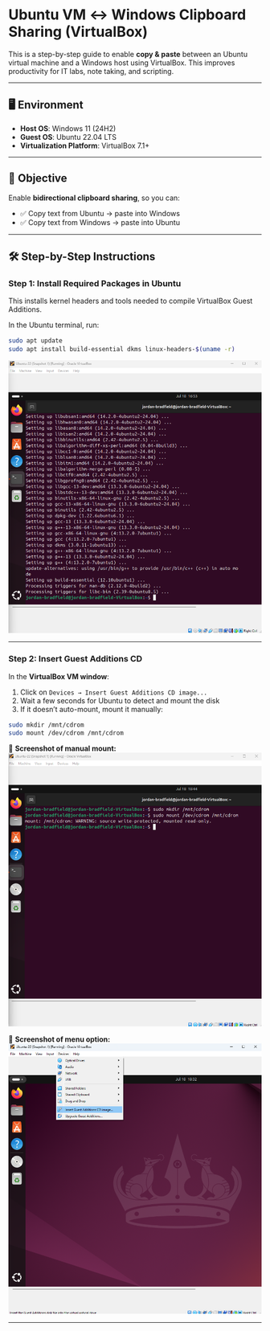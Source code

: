# Ubuntu VM ↔ Windows Clipboard Sharing (VirtualBox)

This is a step-by-step guide to enable **copy & paste** between an Ubuntu virtual machine and a Windows host using VirtualBox. This improves productivity for IT labs, note taking, and scripting.

---

## 🖥️ Environment

- **Host OS**: Windows 11 (24H2)  
- **Guest OS**: Ubuntu 22.04 LTS  
- **Virtualization Platform**: VirtualBox 7.1+

---

## 🎯 Objective

Enable **bidirectional clipboard sharing**, so you can:

- ✅ Copy text from Ubuntu → paste into Windows  
- ✅ Copy text from Windows → paste into Ubuntu

---

## 🛠️ Step-by-Step Instructions

### Step 1: Install Required Packages in Ubuntu

This installs kernel headers and tools needed to compile VirtualBox Guest Additions.

In the Ubuntu terminal, run:

```bash
sudo apt update
sudo apt install build-essential dkms linux-headers-$(uname -r)
```

![Terminal after installing dependencies](./images/01-packages-installed.png)

---

### Step 2: Insert Guest Additions CD

In the **VirtualBox VM window**:

1. Click on `Devices → Insert Guest Additions CD image...`
2. Wait a few seconds for Ubuntu to detect and mount the disk
3. If it doesn’t auto-mount, mount it manually:

```bash
sudo mkdir /mnt/cdrom
sudo mount /dev/cdrom /mnt/cdrom
```

📸 **Screenshot of manual mount:**  
![Mounted Guest Additions manually](./images/03-cd-mounted-terminal.png)

📸 **Screenshot of menu option:**  
![VirtualBox Devices menu showing CD option](./images/02-insert-guest-additions.png)

---